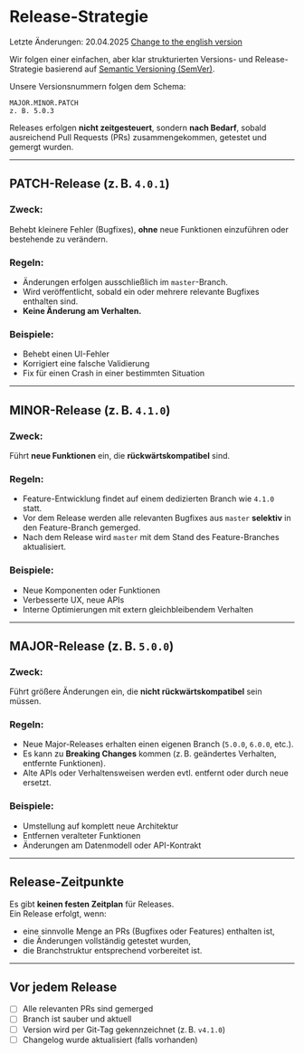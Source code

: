 # Release-Strategie
Letzte Änderungen: 20.04.2025
[Change to the english version](Releasestrategy_en.md)

Wir folgen einer einfachen, aber klar strukturierten Versions- und Release-Strategie basierend auf [Semantic Versioning (SemVer)](https://semver.org/lang/de/).  

Unsere Versionsnummern folgen dem Schema:

```
MAJOR.MINOR.PATCH
z. B. 5.0.3
```

Releases erfolgen **nicht zeitgesteuert**, sondern **nach Bedarf**, sobald ausreichend Pull Requests (PRs) zusammengekommen, getestet und gemergt wurden.

---

## PATCH-Release (z. B. `4.0.1`)

### Zweck:
Behebt kleinere Fehler (Bugfixes), **ohne** neue Funktionen einzuführen oder bestehende zu verändern.

### Regeln:
- Änderungen erfolgen ausschließlich im `master`-Branch.
- Wird veröffentlicht, sobald ein oder mehrere relevante Bugfixes enthalten sind.
- **Keine Änderung am Verhalten.**

### Beispiele:
- Behebt einen UI-Fehler
- Korrigiert eine falsche Validierung
- Fix für einen Crash in einer bestimmten Situation

---

## MINOR-Release (z. B. `4.1.0`)

### Zweck:
Führt **neue Funktionen** ein, die **rückwärtskompatibel** sind.

### Regeln:
- Feature-Entwicklung findet auf einem dedizierten Branch wie `4.1.0` statt.
- Vor dem Release werden alle relevanten Bugfixes aus `master` **selektiv** in den Feature-Branch gemerged.
- Nach dem Release wird `master` mit dem Stand des Feature-Branches aktualisiert.

### Beispiele:
- Neue Komponenten oder Funktionen
- Verbesserte UX, neue APIs
- Interne Optimierungen mit extern gleichbleibendem Verhalten

---

## MAJOR-Release (z. B. `5.0.0`)

### Zweck:
Führt größere Änderungen ein, die **nicht rückwärtskompatibel** sein müssen.

### Regeln:
- Neue Major-Releases erhalten einen eigenen Branch (`5.0.0`, `6.0.0`, etc.).
- Es kann zu **Breaking Changes** kommen (z. B. geändertes Verhalten, entfernte Funktionen).
- Alte APIs oder Verhaltensweisen werden evtl. entfernt oder durch neue ersetzt.

### Beispiele:
- Umstellung auf komplett neue Architektur
- Entfernen veralteter Funktionen
- Änderungen am Datenmodell oder API-Kontrakt

---

## Release-Zeitpunkte

Es gibt **keinen festen Zeitplan** für Releases.  
Ein Release erfolgt, wenn:

- eine sinnvolle Menge an PRs (Bugfixes oder Features) enthalten ist,
- die Änderungen vollständig getestet wurden,
- die Branchstruktur entsprechend vorbereitet ist.

---

## Vor jedem Release

- [ ] Alle relevanten PRs sind gemerged
- [ ] Branch ist sauber und aktuell
- [ ] Version wird per Git-Tag gekennzeichnet (z. B. `v4.1.0`)
- [ ] Changelog wurde aktualisiert (falls vorhanden)
